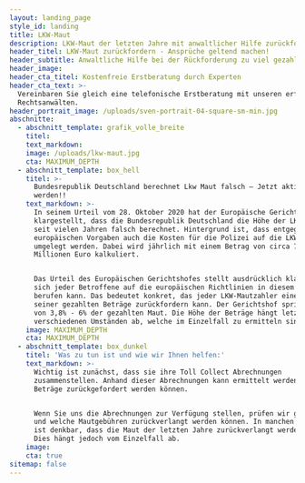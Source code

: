 ```yaml
---
layout: landing_page
style_id: landing
title: LKW-Maut
description: LKW-Maut der letzten Jahre mit anwaltlicher Hilfe zurückfordern
header_titel: LKW-Maut zurückfordern - Ansprüche geltend machen!
header_subtitle: Anwaltliche Hilfe bei der Rückforderung zu viel gezahlter LKW-Maut
header_image:
header_cta_titel: Kostenfreie Erstberatung durch Experten
header_cta_text: >-
  Vereinbaren Sie gleich eine telefonische Erstberatung mit unseren erfahrenen
  Rechtsanwälten.
header_portrait_image: /uploads/sven-portrait-04-square-sm-min.jpg
abschnitte:
  - abschnitt_template: grafik_volle_breite
    titel:
    text_markdown:
    image: /uploads/lkw-maut.jpg
    cta: MAXIMUM_DEPTH
  - abschnitt_template: box_hell
    titel: >-
      Bundesrepublik Deutschland berechnet Lkw Maut falsch – Jetzt aktiv
      werden!!
    text_markdown: >-
      In seinem Urteil vom 28. Oktober 2020 hat der Europäische Gerichtshof
      klargestellt, dass die Bundesrepublik Deutschland die Höhe der LKW-Maut
      seit vielen Jahren falsch berechnet. Hintergrund ist, dass entgegen der
      europäischen Vorgaben auch die Kosten für die Polizei auf die LKW-Maut
      umgelegt werden. Dabei wird jährlich mit einem Betrag von circa 730
      Millionen Euro kalkuliert.


      Das Urteil des Europäischen Gerichtshofes stellt ausdrücklich klar, dass
      sich jeder Betroffene auf die europäischen Richtlinien in diesem Kontext
      berufen kann. Das bedeutet konkret, das jeder LKW-Mautzahler einen Teil
      seiner gezahlten Beträge zurückfordern kann. Der Gerichtshof spricht hier
      von 3,8% - 6% der gezahlten Maut. Die Höhe der Beträge hängt letztlich von
      verschiedenen Umständen ab, welche im Einzelfall zu ermitteln sind.
    image: MAXIMUM_DEPTH
    cta: MAXIMUM_DEPTH
  - abschnitt_template: box_dunkel
    titel: 'Was zu tun ist und wie wir Ihnen helfen:'
    text_markdown: >-
      Wichtig ist zunächst, dass sie ihre Toll Collect Abrechnungen
      zusammenstellen. Anhand dieser Abrechnungen kann ermittelt werden, welche
      Beträge zurückgefordert werden können.


      Wenn Sie uns die Abrechnungen zur Verfügung stellen, prüfen wir gerne, ob
      und welche Mautgebühren zurückverlangt werden können. In manchen Fällen
      ist denkbar, dass die Maut der letzten Jahre zurückverlangt werden kann.
      Dies hängt jedoch vom Einzelfall ab.
    image:
    cta: true
sitemap: false
---
```



